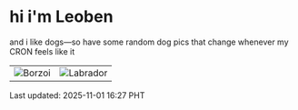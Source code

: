 # hi i'm Leoben

and i like dogs—so have some random dog pics that change whenever my CRON feels like it

|  |  |
|--------|----------|
| ![Borzoi](https://random-dog-vercel.vercel.app/api/random-borzoi?v=1761985622) | ![Labrador](https://random-dog-vercel.vercel.app/api/random-labrador?v=1761985622) |

Last updated: 2025-11-01 16:27 PHT
